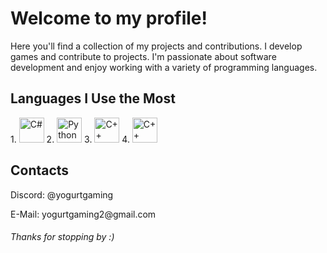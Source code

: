 # Welcome to my profile!

Here you'll find a collection of my projects and contributions. I develop games and contribute to projects. I'm passionate about software development and enjoy working with a variety of programming languages.

## Languages I Use the Most

<div align="left">
  1.
  <img src="https://cdn.jsdelivr.net/gh/devicons/devicon/icons/csharp/csharp-original.svg" width="40" height="40" alt="C#" style="pointer-events: none;"/>
  2.
  <img src="https://cdn.jsdelivr.net/gh/devicons/devicon/icons/python/python-original.svg" width="40" height="40" alt="Python" style="pointer-events: none;"/>
  3.
  <img src="https://cdn.jsdelivr.net/gh/devicons/devicon/icons/cplusplus/cplusplus-original.svg" width="40" height="40" alt="C++" style="pointer-events: none;"/>
  4.
  <img src="https://cdn.jsdelivr.net/gh/devicons/devicon/icons/c/c-original.svg" width="40" height="40" alt="C++" style="pointer-events: none;"/>
</div>

## Contacts
<p>Discord: @yogurtgaming</p>
<p>E-Mail: yogurtgaming2@gmail.com</p>
<h6>Thanks for stopping by :)</h6>
